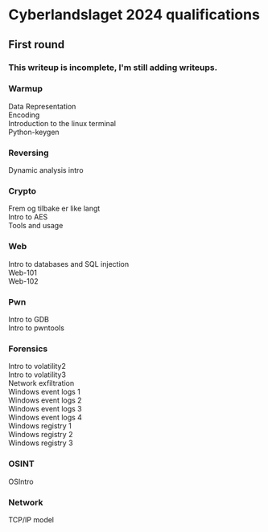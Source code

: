 # Cyberlandslaget 2024 qualifications
## First round
### This writeup is incomplete, I'm still adding writeups. 

### Warmup
Data Representation  
Encoding  
Introduction to the linux terminal  
Python-keygen  

### Reversing
Dynamic analysis intro  

### Crypto
Frem og tilbake er like langt  
Intro to AES  
Tools and usage  

### Web
Intro to databases and SQL injection  
Web-101  
Web-102  

### Pwn
Intro to GDB  
Intro to pwntools  

### Forensics
Intro to volatility2  
Intro to volatility3  
Network exfiltration  
Windows event logs 1  
Windows event logs 2  
Windows event logs 3  
Windows event logs 4  
Windows registry 1  
Windows registry 2  
Windows registry 3  

### OSINT
OSIntro  

### Network
TCP/IP model  
